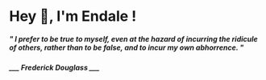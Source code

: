 <h1 title="head"> Hey 👋, I'm Endale !</h1>

**<h5><i>" I prefer to be true to myself, even at the hazard of incurring the ridicule of others, rather than to be false, and to incur my own abhorrence. "</i></h5>**

*<b>___ Frederick Douglass ___</b>*
